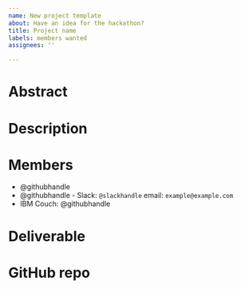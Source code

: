 ```yaml
---
name: New project template
about: Have an idea for the hackathon?
title: Project name
labels: members wanted
assignees: ''

---
```


# Abstract
<!-- Describe your idea in 3 o 4 sentences -->
 
# Description <!-- ⚠️ Optional. Remove this section if not needed -->
<!-- A more detailed description of the idea -->

# Members
<!-- up to 5 members in the team. You don't need them when you submit the idea, but they need to be there when the hackathon starts. -->

 - @githubhandle <!-- ⚠️ Use github handlers and feel free to and contact information, like the slack handler -->
 - @githubhandle - Slack: `@slackhandle` email: `example@example.com`
 - IBM Couch: @githubhandle <!-- ⚠️ Before the final submission, the project needs to have a couch -->

# Deliverable
<!-- A paper, a mobile app, a Terra module, etc -->

# GitHub repo
<!-- A link to the github repo where the project will be developed -->
